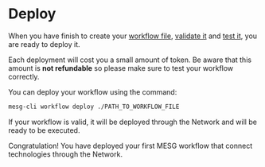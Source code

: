 # Deploy

When you have finish to create your [workflow file](https://github.com/mesg-foundation/documentation/tree/b3d92737e4dfd41f30e20d0ab1f2b8dbbf045a2d/workflow/file.md), [validate it](https://github.com/mesg-foundation/documentation/tree/b3d92737e4dfd41f30e20d0ab1f2b8dbbf045a2d/workflow/validation.md) and [test it](https://github.com/mesg-foundation/documentation/tree/b3d92737e4dfd41f30e20d0ab1f2b8dbbf045a2d/workflow/testing.md), you are ready to deploy it.

Each deployment will cost you a small amount of token. Be aware that this amount is **not refundable** so please make sure to test your workflow correctly.

You can deploy your workflow using the command:

```bash
mesg-cli workflow deploy ./PATH_TO_WORKFLOW_FILE
```

If your workflow is valid, it will be deployed through the Network and will be ready to be executed.

Congratulation! You have deployed your first MESG workflow that connect technologies through the Network.

